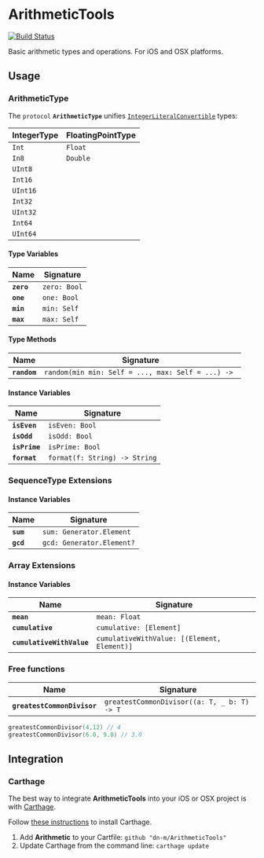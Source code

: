 # ArithmeticTools

[![Build Status](https://travis-ci.org/dn-m/ArithmeticTools.svg)](https://travis-ci.org/dn-m/ArithmeticTools)

Basic arithmetic types and operations. For iOS and OSX platforms.

## Usage

### ArithmeticType

The `protocol` **`ArithmeticType`** unifies [`IntegerLiteralConvertible`](http://swiftdoc.org/v2.1/protocol/IntegerLiteralConvertible/hierarchy/) types:

| IntegerType | FloatingPointType |
| ------------|-------------------|
|`Int`        | `Float`           |
|`In8`        | `Double`          |
|`UInt8`      |                   |
|`Int16`      |                   |
| `UInt16`    |                   |
|`Int32`      |                   |
|`UInt32`     |                   |
|`Int64`      |                   |
|`UInt64`     |                   |

#### Type Variables
| Name | Signature |
-------|-----------|
| **`zero`**| `zero: Bool` |
| **`one`**| `one: Bool` |
| **`min`**| `min: Self` |
| **`max`**| `max: Self` |

#### Type Methods
| Name | Signature |
-------|-----------|
| **`random`**| `random(min min: Self = ..., max: Self = ...) -> ` |

#### Instance Variables
| Name | Signature |
-------|-----------|
|**`isEven`**| `isEven: Bool`|
|**`isOdd`**| `isOdd: Bool` |
|**`isPrime`**| `isPrime: Bool`|
|**`format`**| `format(f: String) -> String` |

### SequenceType Extensions

#### Instance Variables
| Name | Signature |
-------|-----------|
|**`sum`**| `sum: Generator.Element`|
|**`gcd`**| `gcd: Generator.Element?` |

### Array Extensions

#### Instance Variables
| Name | Signature |
-------|-----------|
|**`mean`**|`mean: Float`|  
|**`cumulative`**|`cumulative: [Element]`|
|**`cumulativeWithValue`**|`cumulativeWithValue: [(Element, Element)]`|

### Free functions

| Name | Signature |
-------|-----------|
|**`greatestCommonDivisor`**|`greatestCommonDivisor((a: T, _ b: T) -> T`|

```Swift
greatestCommonDivisor(4,12) // 4
greatestCommonDivisor(6.0, 9.0) // 3.0
```

## Integration

### Carthage
The best way to integrate **ArithmeticTools** into your iOS or OSX project is with [Carthage](https://github.com/Carthage/Carthage).

Follow [these instructions](https://github.com/Carthage/Carthage#installing-carthage) to install Carthage.

1. Add **Arithmetic** to your Cartfile: ```github "dn-m/ArithmeticTools"```
2. Update Carthage from the command line: ```carthage update```
